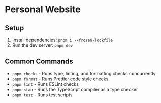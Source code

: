 # Personal Website

## Setup

1. Install dependencies: `pnpm i --frozen-lockfile`
2. Run the dev server: `pnpm dev`

## Common Commands

* `pnpm checks` - Runs type, linting, and formatting checks concurrently
* `pnpm format` - Runs Prettier code style checks
* `pnpm lint` - Runs ESLint checks
* `pnpm stan` - Runs the TypeScript compiler as a type checker
* `pnpm test` - Runs test scripts
